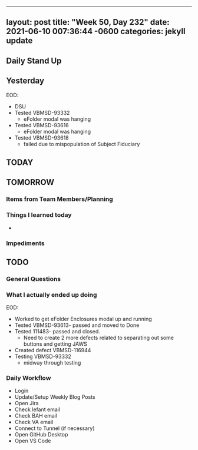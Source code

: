 
---
layout: post
title:  "Week 50, Day 232"
date:   2021-06-10 007:36:44 -0600
categories: jekyll update
---

## Daily Stand Up
## Yesterday
EOD:
* DSU
* Tested VBMSD-93332
  * eFolder modal was hanging
* Tested VBMSD-93616
  * eFolder modal was hanging
* Tested VBMSD-93618
  * failed due to mispopulation of Subject Fiduciary


## TODAY
 
## TOMORROW

### Items from Team Members/Planning
 
### Things I learned today
* 
### Impediments
## TODO

### General Questions  

### What I actually ended up doing
EOD:
* Worked to get eFolder Enclosures modal up and running
* Tested VBMSD-93613- passed and moved to Done
* Tested 111483- passed and closed.
  * Need to create 2 more defects related to separating out some buttons and getting JAWS 
* Created defect VBMSD-116944
* Testing VBMSD-93332
  * midway through testing

### Daily Workflow
* Login
* Update/Setup Weekly Blog Posts
* Open Jira
* Check lefant email
* Check BAH email
* Check VA email
* Connect to Tunnel (if necessary)
* Open GitHub Desktop
* Open VS Code